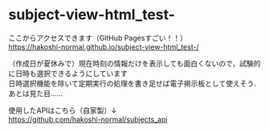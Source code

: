 # subject-view-html_test-

ここからアクセスできます（GitHub Pagesすごい！！）  
https://hakoshi-normal.github.io/subject-view-html_test-/  
  
（作成日が夏休みで）現在時刻の情報だけを表示しても面白くないので，試験的に日時も選択できるようにしています  
日時選択機能を除いて定期実行の処理を書き足せば電子掲示板として使えそう．
あとは見た目......


使用したAPIはこちら（自家製）↓  
https://github.com/hakoshi-normal/subjects_api

